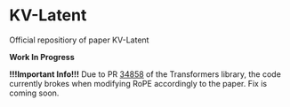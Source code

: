 # KV-Latent
Official repositiory of paper KV-Latent

**Work In Progress**

**!!!Important Info!!!**
Due to PR [34858](https://github.com/huggingface/transformers/pull/34858) of the Transformers library, the code currently brokes when modifying RoPE accordingly to the paper. Fix is coming soon.
